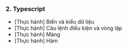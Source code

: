 ### 2. Typescript
- [Thực hành] Biến và kiểu dữ liệu
- [Thực hành] Câu lệnh điều kiện và vòng lặp
- [Thực hành] Mảng
- [Thực hành] Hàm